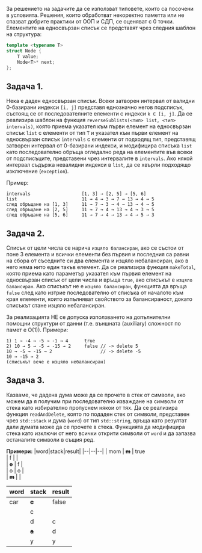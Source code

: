 За решението на задачите да се използват типовете, които са посочени в условията. Решения, които обработват некоректно паметта или не спазват добрите практики от ООП и СДП, се оценяват с 0 точки. 
Елементите на едносвързан списък се представят чрез следния шаблон на структура: 

```c++
template <typename T> 
struct Node { 
    T value; 
    Node<T>* next; 
}; 
```

## Задача 1.
Нека е даден едносвързан списък. Всеки затворен интервал от валидни 0-базирани индекси `[i, j]` представя еднозначно негов подсписък, състоящ се от последователните елементи с индекси `k ∈ [i, j]`. Да се реализира шаблон на функция `reverseSublists(<тип> list, <тип> intervals)`, която приема указател към първи елемент на едносвързан списък `list` с елементи от тип `Т` и указател към първи елемент на едносвързан списък `intervals` с елементи от подходящ тип, представящ затворен интервал от 0-базирани индекси, и модифицира списъка `list` като последователно обръща огледално реда на елементите във всеки от подсписъците, представени чрез интервалите в `intervals`. Ако някой интервал съдържа невалидни индекси в `list`, да се хвърли подходящо изключение (`exception`).   

Пример: 
```
intervals                   [1, 3] → [2, 5] → [5, 6] 
list                        11 → 4 → 3 → 7 → 13 → 4 → 5 
след обръщане на [1, 3]     11 → 7 → 3 → 4 → 13 → 4 → 5 
след обръщане на [2, 5]     11 → 7 → 4 → 13 → 4 → 3 → 5 
след обръщане на [5, 6]     11 → 7 → 4 → 13 → 4 → 5 → 3 
```

## Задача 2.
Списък от цели числа се нарича `изцяло балансиран`, ако се състои от поне 3 елемента и всички елементи без първия и последния са равни на сбора от съседните си два елемента и изцяло небалансиран, ако в него няма нито един такъв елемент. Да се реализира функция `makeTotal`, която приема като параметър указател към първия елемент на едносвързан списък от цели числа и връща `true`, ако списъкът е `изцяло балансиран`. Ако списъкът не е `изцяло балансиран`, функцията да  връща `false` след като изтрие последователно от списъка от началото към края елементи, които изпълняват свойството за балансираност, докато списъкът стане изцяло небалансиран. 

За реализацията НЕ се допуска използването на допълнителни помощни структури от данни (т.е. външната (auxiliary) сложност по памет е O(1)). 
Примери: 
```
1) 1 → -4 → -5 → -1 → 4      true 
2) 10 → 5 → -5 → -15 → 2     false // -> delete 5
10 → -5 → -15 → 2                  // -> delete -5 
10 → -15 → 2 
(списъкът вече е изцяло небалансиран) 
```

## Задача 3.
Казваме, че дадена дума може да се прочете в стек от символи, ако можем да я получим при последователно изваждане на символи от стека като избирателно пропуснем някои от тях. Да се реализира функция `readAndDelete`, която по подаден стек от символи, представен чрез `std::stack` и дума (`word`) от тип `std::string`, връща като резултат дали думата може да се прочете в стека. Функцията да модифицира стека като изключи от него всички открити символи от `word` и да запазва останалите символи в същия ред. 

**Примери:** 
|word|stack|result|
|--|--|--|
| mom | ~~**m**~~ | true
 <br> | f | | 
 <br> | ~~**o**~~ | f | 
 <br> | o |         o | 
 <br> | ~~**m**~~ | | 

|word|stack|result|
|--|--|--|
| car | ~~**c**~~ | false
 <br> | c | | 
 <br> | d | c | 
 <br> | ~~**a**~~ | d | 
 <br> | y | y | 

